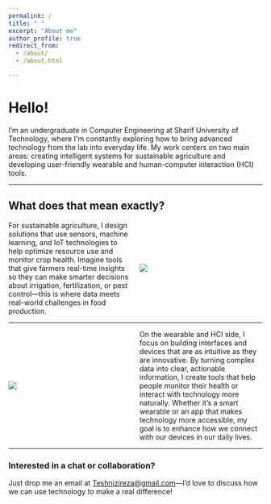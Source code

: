 ```yaml
---
permalink: /
title: " "
excerpt: "About me"
author_profile: true
redirect_from: 
  - /about/
  - /about.html

---
```



# Hello!

I’m an undergraduate in Computer Engineering at Sharif University of Technology, where I'm constantly exploring how to bring advanced technology from the lab into everyday life. My work centers on two main areas: creating intelligent systems for sustainable agriculture and developing user-friendly wearable and human-computer interaction (HCI) tools.

---

## What does that mean exactly?

<div style="display: flex; align-items: center; justify-content: center;">
  <div style="flex: 1; padding-right: 1rem;">
    For sustainable agriculture, I design solutions that use sensors, machine learning, and IoT technologies to help optimize resource use and monitor crop health. Imagine tools that give farmers real-time insights so they can make smarter decisions about irrigation, fertilization, or pest control—this is where data meets real-world challenges in food production.
  </div>
  <img src="https://github.com/user-attachments/assets/36e84e46-9726-49b3-b8a8-a9d7abb55de4" style="flex: 1; max-width: 50%;">
</div>

---

<div style="display: flex; align-items: center; justify-content: center;">
  <img src="https://github.com/user-attachments/assets/c8492f69-3c68-48f1-b632-d1209c6d4b14" style="flex: 1; max-width: 50%; margin-right: 1rem;">
  <div style="flex: 1;">
    On the wearable and HCI side, I focus on building interfaces and devices that are as intuitive as they are innovative. By turning complex data into clear, actionable information, I create tools that help people monitor their health or interact with technology more naturally. Whether it’s a smart wearable or an app that makes technology more accessible, my goal is to enhance how we connect with our devices in our daily lives.
  </div>
</div>

---

### Interested in a chat or collaboration?

Just drop me an email at [Teshnizireza@gmail.com](mailto:Teshnizireza@gmail.com)—I’d love to discuss how we can use technology to make a real difference!




